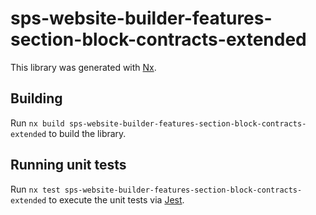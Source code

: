 # sps-website-builder-features-section-block-contracts-extended

This library was generated with [Nx](https://nx.dev).

## Building

Run `nx build sps-website-builder-features-section-block-contracts-extended` to build the library.

## Running unit tests

Run `nx test sps-website-builder-features-section-block-contracts-extended` to execute the unit tests via [Jest](https://jestjs.io).
